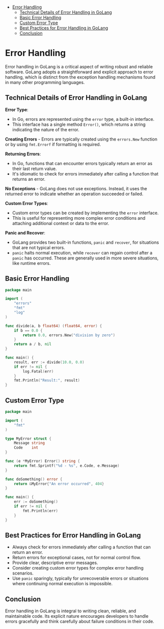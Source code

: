 <!-- TOC -->
* [Error Handling](#error-handling)
  * [Technical Details of Error Handling in GoLang](#technical-details-of-error-handling-in-golang)
  * [Basic Error Handling](#basic-error-handling)
  * [Custom Error Type](#custom-error-type)
  * [Best Practices for Error Handling in GoLang](#best-practices-for-error-handling-in-golang)
  * [Conclusion](#conclusion)
<!-- TOC -->

# Error Handling

Error handling in GoLang is a critical aspect of writing robust and reliable software. GoLang adopts a straightforward
and explicit approach to error handling, which is distinct from the exception handling mechanisms found in many other
programming languages.

## Technical Details of Error Handling in GoLang

**Error Type**:

- In Go, errors are represented using the `error` type, a built-in interface.
- This interface has a single method `Error()`, which returns a string indicating the nature of the error.

**Creating Errors** - Errors are typically created using the `errors.New` function or by using `fmt.Errorf` if
formatting is required.

**Returning Errors**:

- In Go, functions that can encounter errors typically return an error as their last return value.
- It's idiomatic to check for errors immediately after calling a function that returns an error.

**No Exceptions** - GoLang does not use exceptions. Instead, it uses the returned error to indicate whether an
operation succeeded or failed.

**Custom Error Types**:

- Custom error types can be created by implementing the `error` interface.
- This is useful for representing more complex error conditions and attaching additional context or data to the error.

**Panic and Recover**:

- GoLang provides two built-in functions, `panic` and `recover`, for situations that are not typical errors.
- `panic` halts normal execution, while `recover` can regain control after a `panic` has occurred. These are generally
  used in more severe situations, like runtime errors.

## Basic Error Handling

```go
package main

import (
    "errors"
    "fmt"
    "log"
)

func divide(a, b float64) (float64, error) {
    if b == 0.0 {
        return 0.0, errors.New("division by zero")
    }
    return a / b, nil
}

func main() {
    result, err := divide(10.0, 0.0)
    if err != nil {
        log.Fatal(err)
    }
    fmt.Println("Result:", result)
}
```

## Custom Error Type

```go
package main

import (
    "fmt"
)

type MyError struct {
    Message string
    Code    int
}

func (e *MyError) Error() string {
    return fmt.Sprintf("%d - %s", e.Code, e.Message)
}

func doSomething() error {
    return &MyError{"An error occurred", 404}
}

func main() {
    err := doSomething()
    if err != nil {
        fmt.Println(err)
    }
}
```

## Best Practices for Error Handling in GoLang

- Always check for errors immediately after calling a function that can return an error.
- Return errors for exceptional cases, not for normal control flow.
- Provide clear, descriptive error messages.
- Consider creating custom error types for complex error handling scenarios.
- Use `panic` sparingly, typically for unrecoverable errors or situations where continuing normal execution is
  impossible.

## Conclusion

Error handling in GoLang is integral to writing clean, reliable, and maintainable code. Its explicit nature encourages
developers to handle errors gracefully and think carefully about failure conditions in their code.
